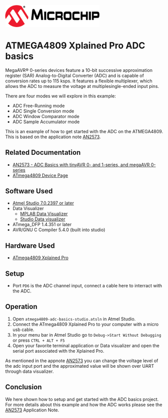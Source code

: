 <a href="https://www.microchip.com" rel="nofollow"><img src="images/microchip.png" alt="MCHP" width="300"/></a>

# ATMEGA4809 Xplained Pro ADC basics

MegaAVR® 0-series devices feature a 10-bit successive approximation register (SAR) Analog-to-Digital Converter (ADC) and is capable of conversion rates up to 115 ksps. It features a flexible multiplexer, which allows the ADC to measure the voltage at multiplesingle-ended input pins.

There are four modes we will explore in this example:
*  ADC Free-Running mode
*  ADC Single Conversion mode
*  ADC Window Comparator mode
*  ADC Sample Accumulator mode

This is an example of how to get started with the ADC on the ATMEGA4809. This is based on the application note [AN2573](https://www.microchip.com/wwwAppNotes/AppNotes.aspx?appnote=en601379).

## Related Documentation

- [AN2573 - ADC Basics with tinyAVR 0- and 1-series, and megaAVR 0-series](https://www.microchip.com/wwwAppNotes/AppNotes.aspx?appnote=en601379)
- [ATmega4809 Device Page](https://www.microchip.com/wwwproducts/en/ATMEGA4809)

## Software Used

- [Atmel Studio 7.0.2397 or later](https://www.microchip.com/mplab/avr-support/atmel-studio-7)
- Data Visualizer
    - [MPLAB Data Visualizer](https://gallery.microchip.com/packages/MPLAB-Data-Visualizer-Standalone(Windows)/)
    - [Studio Data visualizer](https://www.microchip.com/mplab/avr-support/data-visualizer)
- ATmega_DFP 1.4.351 or later
- AVR/GNU C Compiler 5.4.0 (built into studio)

## Hardware Used

- [ATmega4809 Xplained Pro](https://www.microchip.com/developmenttools/ProductDetails/ATMEGA4809-XPRO)

## Setup

* Port `PD6` is the ADC channel input, connect a cable here to interract with the ADC.

## Operation

1. Open `atmega4809-adc-basics-studio.atsln` in Atmel Studio.
2. Connect the ATmega4809 Xplained Pro to your computer with a micro usb cable.
3. In your menu bar in Atmel Studio go to `Debug->Start Without Debugging` or press `CTRL + ALT + F5`
4. Open your favorite terminal application or Data visualizer and open the serial port associated with the Xplained Pro.

As mentioned in the appnote [AN2573](https://www.microchip.com/wwwAppNotes/AppNotes.aspx?appnote=en601379) you can change the voltage level of the adc input port and the approximated value will be shown over UART through data visualizer.
## Conclusion

We here shown how to setup and get started with the ADC basics project. For more details about this example and how the ADC works please see the [AN2573](https://www.microchip.com/wwwAppNotes/AppNotes.aspx?appnote=en601379) Application Note.